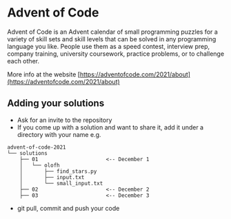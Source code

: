 # Advent of Code

Advent of Code is an Advent calendar of small programming puzzles for a variety of skill sets and skill levels that can be solved in any programming language you like. People use them as a speed contest, interview prep, company training, university coursework, practice problems, or to challenge each other.

More info at the website [https://adventofcode.com/2021/about](https://adventofcode.com/2021/about)

## Adding your solutions

- Ask for an invite to the repository
- If you come up with a solution and want to share it, add it under a directory with your name e.g. 
```
advent-of-code-2021
└── solutions
    ├── 01                      <-- December 1
    │   └── olofh
    │       ├── find_stars.py
    │       ├── input.txt
    │       └── small_input.txt
    ├── 02                      <-- December 2
    ├── 03                      <-- December 3
```
- git pull, commit and push your code
  
